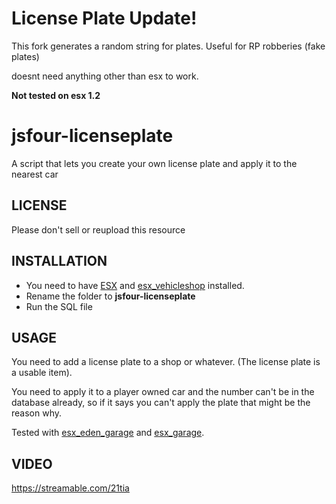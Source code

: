 # License Plate Update!

This fork generates a random string for plates. Useful for RP robberies (fake plates)

doesnt need anything other than esx to work.

**Not tested on esx 1.2**

# jsfour-licenseplate
A script that lets you create your own license plate and apply it to the nearest car

## LICENSE
Please don't sell or reupload this resource

## INSTALLATION
* You need to have <a href="https://github.com/ESX-Org/es_extended">ESX</a> and <a href="https://github.com/ESX-Org/esx_vehicleshop">esx_vehicleshop</a> installed.
* Rename the folder to **jsfour-licenseplate**
* Run the SQL file

## USAGE
You need to add a license plate to a shop or whatever. (The license plate is a usable item).

You need to apply it to a player owned car and the number can't be in the database already, so if it says you can't apply the plate that might be the reason why.

Tested with <a href="https://github.com/HumanTree92/esx_eden_garage">esx_eden_garage</a> and <a href="https://github.com/ESX-Org/esx_garage">esx_garage</a>.


## VIDEO
https://streamable.com/21tia
